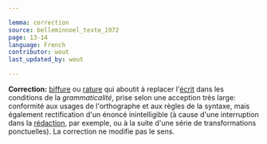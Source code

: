 ```yaml
---

lemma: correction
source: belleminnoel_texte_1972
page: 13-14
language: French
contributor: wout
last_updated_by: wout

---
```


**Correction:** [biffure](cancellationMark.html) ou [rature](deletion.html) qui aboutit à replacer l'[écrit](writingProduct.html) dans les conditions de la _grammaticalité_, prise selon une acception très large: conformité aux usages de l'orthographe et aux règles de la syntaxe, mais également rectification d'un énoncé inintelligible (à cause d'une interruption dans la [rédaction](editing.html), par exemple, ou à la suite d'une série de transformations ponctuelles). La correction ne modifie pas le sens.
